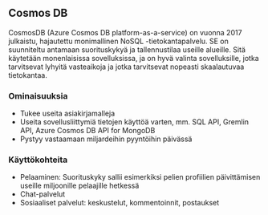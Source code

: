 ## Cosmos DB

CosmosDB (Azure Cosmos DB platform-as-a-service) on vuonna 2017 julkaistu, hajautettu monimallinen NoSQL -tietokantapalvelu. SE on suunniteltu antamaan suorituskykyä ja tallennustilaa useille alueille. Sitä käytetään monenlaisissa sovelluksissa, ja on hyvä valinta sovelluksille, jotka tarvitsevat lyhyitä vasteaikoja ja jotka tarvitsevat nopeasti skaalautuvaa tietokantaa.

### Ominaisuuksia
* Tukee useita asiakirjamalleja
* Useita sovellusliittymiä tietojen käyttöä varten, mm. SQL API, Gremlin API, Azure Cosmos DB API for MongoDB
* Pystyy vastaamaan miljardeihin pyyntöihin päivässä

### Käyttökohteita
* Pelaaminen: Suorituskyky sallii esimerkiksi pelien profiilien päivittämisen useille miljoonille pelaajille hetkessä
* Chat-palvelut
* Sosiaaliset palvelut: keskustelut, kommentoinnit, postaukset

